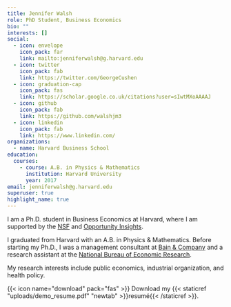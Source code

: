 ```yaml
---
title: Jennifer Walsh
role: PhD Student, Business Economics
bio: ""
interests: []
social:
  - icon: envelope
    icon_pack: far
    link: mailto:jenniferwalsh@g.harvard.edu
  - icon: twitter
    icon_pack: fab
    link: https://twitter.com/GeorgeCushen
  - icon: graduation-cap
    icon_pack: fas
    link: https://scholar.google.co.uk/citations?user=sIwtMXoAAAAJ
  - icon: github
    icon_pack: fab
    link: https://github.com/walshjm3
  - icon: linkedin
    icon_pack: fab
    link: https://www.linkedin.com/
organizations:
  - name: Harvard Business School
education:
  courses:
    - course: A.B. in Physics & Mathematics
      institution: Harvard University
      year: 2017
email: jenniferwalsh@g.harvard.edu
superuser: true
highlight_name: true
---
```

I am a Ph.D. student in Business Economics at Harvard, where I am supported by the [NSF](https://www.nsfgrfp.org/) and [](https://www.google.com/url?q=https%3A%2F%2Fopportunityinsights.org%2F&sa=D&sntz=1&usg=AOvVaw25HI_wRsvNuIDcxFw_nmSR)[Opportunity Insights](https://opportunityinsights.org/).

I graduated from Harvard with an A.B. in Physics & Mathematics. Before starting my Ph.D., I was a management consultant at [Bain & Company](http://bain.com) and a research assistant at the [National Bureau of Economic Research](https://www.nber.org/).

My research interests include public economics, industrial organization, and health policy.

{{< icon name="download" pack="fas" >}} Download my {{< staticref "uploads/demo_resume.pdf" "newtab" >}}resumé{{< /staticref >}}.